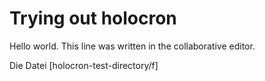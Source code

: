 # Trying out holocron

Hello world. This line was written in the collaborative editor.

Die Datei \[holocron-test-directory/f\]